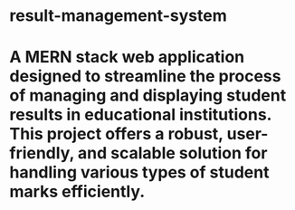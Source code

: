 # result-management-system
# A MERN stack web application designed to streamline the process of managing and displaying student results in educational institutions. This project offers a robust, user-friendly, and scalable solution for handling various types of student marks efficiently.
